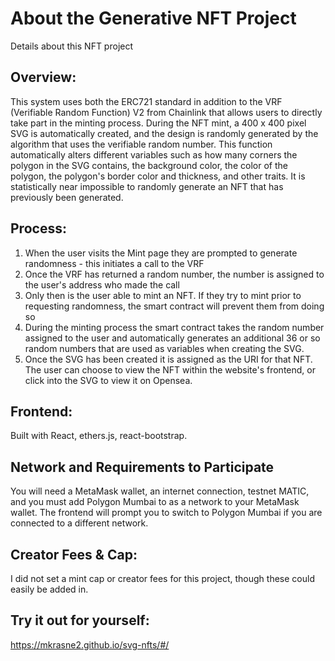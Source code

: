 # About the Generative NFT Project

Details about this NFT project

## Overview:

This system uses both the ERC721 standard in addition to the VRF (Verifiable Random Function) V2 from Chainlink that allows users to directly take part in the minting process. During the NFT mint, a 400 x 400 pixel SVG is automatically created, and the design is randomly generated by the algorithm that uses the verifiable random number. This function automatically alters different variables such as how many corners the polygon in the SVG contains, the background color, the color of the polygon, the polygon's border color and thickness, and other traits. It is statistically near impossible to randomly generate an NFT that has previously been generated.


## Process:

1. When the user visits the Mint page they are prompted to generate randomness - this initiates a call to the VRF
2. Once the VRF has returned a random number, the number is assigned to the user's address who made the call
3. Only then is the user able to mint an NFT. If they try to mint prior to requesting randomness, the smart contract will prevent them from doing so
4. During the minting process the smart contract takes the random number assigned to the user and automatically generates an additional 36 or so random numbers that are used as variables when creating the SVG.
5. Once the SVG has been created it is assigned as the URI for that NFT. The user can choose to view the NFT within the website's frontend, or click into the SVG to view it on Opensea.

## Frontend:

Built with React, ethers.js, react-bootstrap.

## Network and Requirements to Participate

You will need a MetaMask wallet, an internet connection, testnet MATIC, and you must add Polygon Mumbai to as a network to your MetaMask wallet. The frontend will prompt you to switch to Polygon Mumbai if you are connected to a different network.

## Creator Fees & Cap:

I did not set a mint cap or creator fees for this project, though these could easily be added in.

 ## Try it out for yourself:

 https://mkrasne2.github.io/svg-nfts/#/
